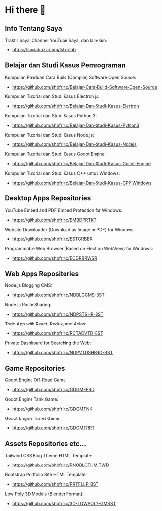 # Hi there 👋

## Info Tentang Saya

Traktir Saya, Channel YouTube Saya, dan lain-lain:

- https://sociabuzz.com/lsfkrshb

## Belajar dan Studi Kasus Pemrograman

Kumpulan Panduan Cara Build (Compile) Software Open Source:

- https://github.com/shbfrlnc/Belajar-Cara-Build-Software-Open-Source

Kumpulan Tutorial dan Studi Kasus Electron js:

- https://github.com/shbfrlnc/Belajar-Dan-Studi-Kasus-Electron

Kumpulan Tutorial dan Studi Kasus Python 3:

- https://github.com/shbfrlnc/Belajar-Dan-Studi-Kasus-Python3

Kumpulan Tutorial dan Studi Kasus Node.js:

- https://github.com/shbfrlnc/Belajar-Dan-Studi-Kasus-Nodejs

Kumpulan Tutorial dan Studi Kasus Godot Engine:

- https://github.com/shbfrlnc/Belajar-Dan-Studi-Kasus-Godot-Engine

Kumpulan Tutorial dan Studi Kasus C++ untuk Windows:

- https://github.com/shbfrlnc/Belajar-Dan-Studi-Kasus-CPP-Windows

## Desktop Apps Repositories

YouTube Embed and PDF Embed Protection for Windows:

- https://github.com/shbfrlnc/EMBDPRTKT

Website Downloader (Download as Image or PDF) for Windows:

- https://github.com/shbfrlnc/ESTGRBBR

Programmable Web Browser (Based on Electron WebView) for Windows:

- https://github.com/shbfrlnc/ECDRBRWSR

## Web Apps Repositories

Node.js Blogging CMS:

- https://github.com/shbfrlnc/NDBLGCMS-BST

Node.js Paste Sharing:

- https://github.com/shbfrlnc/NDPSTSHR-BST

Todo App with React, Redux, and Axios: 

- https://github.com/shbfrlnc/RCTADVTD-BST

Private Dashboard for Searching the Web:

- https://github.com/shbfrlnc/NDPVTDSHBRD-BST

## Game Repositories

Godot Engine Off-Road Game:

- https://github.com/shbfrlnc/GDGMFFRD

Godot Engine Tank Game:

- https://github.com/shbfrlnc/GDGMTNK

Godot Engine Turret Game:

- https://github.com/shbfrlnc/GDGMTRRT

## Assets Repositories etc...

Tailwind CSS Blog Theme HTML Template: 

- https://github.com/shbfrlnc/RNGBLGTHM-TWD

Bootstrap Portfolio Site HTML Template: 

- https://github.com/shbfrlnc/PRTFLLP-BST

Low Poly 3D Models (Blender Format):

- https://github.com/shbfrlnc/3D-LOWPOLY-GMSST
